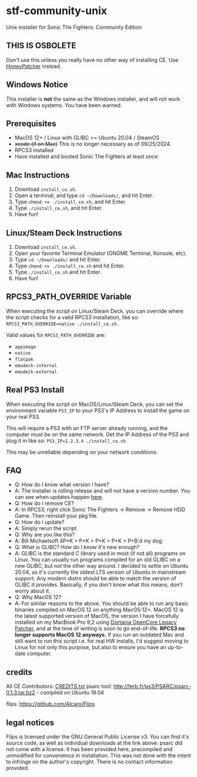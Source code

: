 # stf-community-unix
Unix installer for Sonic The Fighters: Community Edition

## THIS IS OSBOLETE
Don't use this unless you really have no other way of installing CE. Use [HoneyPatcher](https://github.com/coatlessali/HoneyPatcher/) instead.

## Windows Notice
This installer is **not** the same as the Windows installer, and will not work with Windows systems. You have been warned.

## Prerequisites
- MacOS 12+ / Linux with GLIBC >= Ubuntu 20.04 / SteamOS
- ~~xcode (if on Mac)~~ This is no longer necessary as of 09/25/2024.
- RPCS3 installed
- Have installed and booted Sonic The Fighters at least once

## Mac Instructions
1. Download `install_ce.sh`.
2. Open a terminal, and type `cd ~/Downloads/`, and hit Enter.
3. Type `chmod +x ./install_ce.sh`, and hit Enter.
4. Type `./install_ce.sh`, and hit Enter.
5. Have fun!

## Linux/Steam Deck Instructions
1. Download `install_ce.sh`.
2. Open your favorite Terminal Emulator (GNOME Terminal, Konsole, etc).
3. Type `cd ~/Downloads/` and hit Enter.
4. Type `chmod +x ./install_ce.sh` and hit Enter.
5. Type `./install_ce.sh` and hit Enter.
6. Have fun!

## RPCS3_PATH_OVERRIDE Variable
When executing the script on Linux/Steam Deck, you can override where the script checks for a valid RPCS3 installation, like so: `RPCS3_PATH_OVERRIDE=native ./install_ce.sh`.

Valid values for `RPCS3_PATH_OVERRIDE` are:
- `appimage`
- `native`
- `flatpak`
- `emudeck-internal`
- `emudeck-external` 

## Real PS3 Install
When executing the script on MacOS/Linux/Steam Deck, you can set the environment variable `PS3_IP` to your PS3's IP Address to install the game on your real PS3.

This will require a PS3 with an FTP server already running, and the computer must be on the same network. Get the IP Address of the PS3 and plug it in like so: `PS3_IP=1.2.3.4 ./install_ce.sh`.

This may be unreliable depending on your network conditions.

## FAQ
- Q: How do I know what version I have?
- A: The installer is rolling release and will not have a version number. You can see when updates happen [here](https://github.com/coatlessali/stf-community-unix/commits/main/).
- Q: How do I remove CE?
- A: In RPCS3, right click Sonic The Fighters -> Remove -> Remove HDD Game. Then reinstall your pkg file.
- Q: How do I update?
- A: Simply rerun the script.
- Q: Why are you like this?
- A: Bill Michaelsoft 4P+K > P+K > P+K > P+K > P+B'd my dog.
- Q: What is GLIBC? How do I know it's new enough?
- A: GLIBC is the standard C library used in most (if not all) programs on Linux. You can usually run programs compiled for an old GLIBC on a new GLIBC, but not the other way around. I decided to settle on Ubuntu 20.04, as it's currently the oldest LTS version of Ubuntu in mainstream support. Any modern distro should be able to match the version of GLIBC it provides. Basically, if you don't know what this means, don't worry about it.
- Q: Why MacOS 12?
- A: For similar reasons to the above. You should be able to run any basic binaries compiled on MacOS 12 on anything MacOS 12+. MacOS 12 is the latest supported version of MacOS, the version I have forcefully installed on my MacBook Pro 9,2 using [Dortania OpenCore Legacy Patcher](https://dortania.github.io/OpenCore-Legacy-Patcher/), and at the time of writing is soon to go end-of-life. **RPCS3 no longer supports MacOS 12 anyways.** If you run an outdated Mac and still want to run this script i.e. for real HW installs, I'd suggest moving to Linux for not only this purpose, but also to ensure you have an up-to-date computer.

## credits
All CE Contributors: [CREDITS.txt](https://github.com/coatlessali/stf-community-unix/blob/main/CREDITS.txt)
psarc tool: http://ferb.fr/ps3/PSARC/psarc-0.1.3.tar.bz2 - compiled on Ubuntu 18.04

flips: https://github.com/Alcaro/Flips

## legal notices
Flips is licensed under the GNU General Public License v3. You can find it's source code, as well as individual downloads at the link above.
psarc did not come with a license. It has been provided here, precompiled and unmodified for convenience in installation. This was not done with the intent to infringe on the author's copyright. There is no contact information provided.
